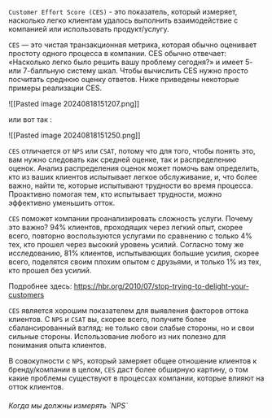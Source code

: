 `Customer Effort Score (CES)` - это показатель, который измеряет, насколько легко клиентам удалось выполнить взаимодействие с компанией или использовать продукт/услугу.

`CES` — это чистая транзакционная метрика, которая обычно оценивает простоту одного процесса в компании. CES обычно отвечает: «Насколько легко было решить вашу проблему сегодня?» и имеет 5- или 7-балльную систему шкал. Чтобы вычислить CES нужно просто посчитать среднюю оценку ответов. Ниже приведены некоторые примеры реализации CES.

![[Pasted image 20240818151207.png]]

или вот так : 

![[Pasted image 20240818151250.png]]

`CES` отличается от `NPS` или `CSAT`, потому что для того, чтобы понять это, вам нужно следовать как средней оценке, так и распределению оценок. Анализ распределения оценок может помочь вам определить, кто из ваших клиентов испытывает легкое обслуживание, и, что более важно, найти те, которые испытывают трудности во время процесса. Проактивно помогая тем, кто испытывает трудности, можно эффективно уменьшить отток.

`CES` поможет компании проанализировать сложность услуги. Почему это важно? 94% клиентов, проходящих через легкий опыт, скорее всего, повторно воспользуются услугами по сравнению с только 4% тех, кто прошел через высокий уровень усилий. Согласно тому же исследованию, 81% клиентов, испытывающих большие усилия, скорее всего, поделятся своим плохим опытом с друзьями, и только 1% из тех, кто прошел без усилий. 

Подробнее здесь: https://hbr.org/2010/07/stop-trying-to-delight-your-customers

`CES` является хорошим показателем для выявления факторов оттока клиентов. С `NPS` и `CSAT` вы, скорее всего, получите более сбалансированный взгляд: не только свои слабые стороны, но и свои сильные стороны. Использование любого из них полезно для понимания опыта клиентов.

В совокупности с `NPS`, который замеряет общее отношение клиентов к бренду/компании в целом, `CES` даст более обширную картину, о том какие проблемы существуют в процессах компании, которые влияют на отток клиентов.

<H6>Когда мы должны измерять `NPS` 